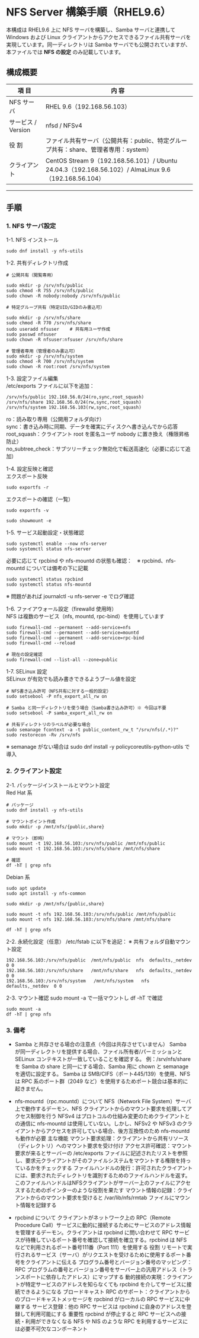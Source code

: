 # NFS Server 構築手順（RHEL9.6）

本構成は RHEL9.6 上に NFS サーバを構築し、Samba サーバと連携して Windows および Linux クライアントからアクセスできるファイル共有サーバを実現しています。同一ディレクトリは Samba サーバでも公開されていますが、本ファイルでは **NFS の設定** のみ記載しています。  

## 構成概要
| 項 目 | 内 容 |
|------|------|
| NFS サーバ | RHEL 9.6（192.168.56.103）|
| サービス / Version | nfsd / NFSv4 |
| 役 割 | ファイル共有サーバ（公開共有：public、特定グループ共有：share、管理者専用：system）|
| クライアント | CentOS Stream 9（192.168.56.101）/ Ubuntu 24.04.3（192.168.56.102）/ AlmaLinux 9.6（192.168.56.104）|

---
## 手順
### 1. NFS サーバ設定  
1-1. NFS インストール
```
sudo dnf install -y nfs-utils
```
1-2. 共有ディレクトリ作成
```
# 公開共有（閲覧専用）

sudo mkdir -p /srv/nfs/public
sudo chmod -R 755 /srv/nfs/public
sudo chown -R nobody:nobody /srv/nfs/public
```
```
# 特定グループ共有（特定UID/GIDのみ書込可）

sudo mkdir -p /srv/nfs/share
sudo chmod -R 770 /srv/nfs/share
sudo useradd nfsuser	# 共有用ユーザ作成
sudo passwd nfsuser
sudo chown -R nfsuser:nfsuser /srv/nfs/share
```
```
# 管理者専用（管理者のみ書込可）
sudo mkdir -p /srv/nfs/system
sudo chmod -R 700 /srv/nfs/system
sudo chown -R root:root /srv/nfs/system
```
1-3. 設定ファイル編集  
/etc/exports ファイルに以下を追加：
```
/srv/nfs/public 192.168.56.0/24(ro,sync,root_squash)
/srv/nfs/share 192.168.56.0/24(rw,sync,root_squash)
/srv/nfs/system 192.168.56.103(rw,sync,root_squash)
```
ro：読み取り専用（公開用フォルダ向け）  
sync：書き込み時に同期、データを確実にディスクへ書き込んでから応答  
root_squash：クライアント root を匿名ユーザ nobody に置き換え（権限昇格防止）  
no_subtree_check：サブツリーチェック無効化で転送高速化（必要に応じて追加）  

1-4. 設定反映と確認  
エクスポート反映
```
sudo exportfs -r
```
エクスポートの確認（一覧）
```
sudo exportfs -v
```
```
sudo showmount -e
```
1-5. サービス起動設定・状態確認
```
sudo systemctl enable --now nfs-server
sudo systemctl status nfs-server
```
必要に応じて rpcbind や nfs-mountd の状態も確認：　※ rpcbind、nfs-mountd については備考の下に記載
```
sudo systemctl status rpcbind
sudo systemctl status nfs-mountd
```
※ 問題があれば journalctl -u nfs-server -e でログ確認

1-6. ファイアウォール設定（firewalld 使用時）  
NFS は複数のサービス（nfs, mountd, rpc-bind）を使用しています
```
sudo firewall-cmd --permanent --add-service=nfs
sudo firewall-cmd --permanent --add-service=mountd
sudo firewall-cmd --permanent --add-service=rpc-bind
sudo firewall-cmd --reload

# 現在の設定確認
sudo firewall-cmd --list-all --zone=public
```
1-7. SELinux 設定  
SELinux が有効でも読み書きできるようブール値を設定
```
# NFS書き込み許可（NFS共有に対する一般的設定）
sudo setsebool -P nfs_export_all_rw on

# Samba と同一ディレクトリを使う場合（Samba書き込み許可）※ 今回は不要
sudo setsebool -P samba_export_all_rw on

# 共有ディレクトリのラベルが必要な場合
sudo semanage fcontext -a -t public_content_rw_t "/srv/nfs(/.*)?"
sudo restorecon -Rv /srv/nfs
```
※ semanage がない場合は sudo dnf install -y policycoreutils-python-utils で導入

### 2. クライアント設定  
2-1. パッケージインストールとマウント設定  
Red Hat 系
```
# パッケージ
sudo dnf install -y nfs-utils

# マウントポイント作成
sudo mkdir -p /mnt/nfs/{public,share}

# マウント（即時）
sudo mount -t 192.168.56.103:/srv/nfs/public /mnt/nfs/public
sudo mount -t 192.168.56.103:/srv/nfs/share /mnt/nfs/share

# 確認
df -hT | grep nfs
```
Debian 系
```
sudo apt update
sudo apt install -y nfs-common

sudo mkdir -p /mnt/nfs/{public,share}

sudo mount -t nfs 192.168.56.103:/srv/nfs/public /mnt/nfs/public
sudo mount -t nfs 192.168.56.103:/srv/nfs/share /mnt/nfs/share

df -hT | grep nfs
```
2-2. 永続化設定（任意）
/etc/fstab に以下を追記： ※ 共有フォルダ自動マウント設定
```
192.168.56.103:/srv/nfs/public  /mnt/nfs/public  nfs  defaults,_netdev  0 0
192.168.56.103:/srv/nfs/share   /mnt/nfs/share   nfs  defaults,_netdev  0 0
192.168.56.103:/srv/nfs/system   /mnt/nfs/system   nfs  defaults,_netdev  0 0
```
2-3. マウント確認
sudo mount -a で一括マウントし df -hT で確認
```
sudo mount -a
df -hT | grep nfs
```

### 3. 備考
- Samba と共存させる場合の注意点（今回は共存させていません）
Samba が同一ディレクトリを提供する場合、ファイル所有者/パーミッションと SELinux コンテキストが一致していることを確認する。
例：/srv/nfs/share を Samba の share と同一にする場合、Samba 用に chown と semanage を適切に設定する。
Samba は SMB/CIFS（ポート445/139）を使用、NFS は RPC 系のポート群（2049 など）を使用するためポート競合は基本的に起きません。

- nfs-mountd（rpc.mountd）について
NFS（Network File System）サーバ上で動作するデーモン、NFS クライアントからのマウント要求を処理してアクセス制御を行う
NFSv4 はプロトコルの仕組み変更のためクライアントとの通信に nfs-mountd は使用していない。しかし、NFSv2 や NFSv3 のクライアントからアクセスを許可している場合、後方互換性のため nfs-mountd も動作が必要
主な機能
マウント要求処理：クライアントから共有リソース（ディレクトリ）へのマウント要求を受け付け
アクセス許可確認：マウント要求が来るとサーバーの /etc/exports ファイルに記述されたリストを参照し、要求元クライアントがそのファイルシステムをマウントする権限を持っているかをチェックする
ファイルハンドルの発行：許可されたクライアントには、要求されたディレクトリを識別するためのファイルハンドルを返す。このファイルハンドルはNFSクライアントがサーバー上のファイルにアクセスするためのポインターのような役割を果たす
マウント情報の記録：クライアントからのマウント要求を受けると /var/lib/nfs/rmtab ファイルにマウント情報を記録する

- rpcbind について
クライアントがネットワーク上の RPC（Remote Procedure Call）サービスに動的に接続するためにサービスのアドレス情報を管理するデーモン。クライアントは rpcbind に問い合わせて RPC サービスが待機しているポート番号を確認して接続を確立する。rpcbind は NFS などで利用されるポート番号111番（Port 111）を使用する
役割
リモートで実行されるサービス（サーバ）がリクエストを受けるために使用するポート番号をクライアントに伝える
プログラム番号とバージョン番号のマッピング：RPC プログラムの番号とバージョン番号をサーバー上の汎用アドレス（トランスポートに依存したアドレス）にマップする﻿
動的接続の実現：クライアントが特定サービスのアドレスを知らなくても rpcbind を介してサービスに接続できるようになる
ブロードキャスト RPC のサポート：クライアントからのブロードキャストメッセージを rpcbind がローカルの RPC サービスに中継する﻿
サービス登録：他の RPC サービスは rpcbind に自身のアドレスを登録して利用可能にする
重要性
rpcbind が停止すると RPC サービスへの接続・利用ができなくなる﻿
NFS や NIS のような RPC を利用するサービスには必要不可欠なコンポーネント﻿